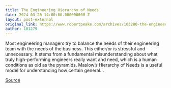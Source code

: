 ```yaml
---
title: The Engineering Hierarchy of Needs
date: 2024-03-26 14:00:00.000000000 Z
layout: post-external
original_link: https://www.robertpeake.com/archives/103280-the-engineering-hierarchy-of-needs.html
author: 101279
---
```


Most engineering managers try to balance the needs of their engineering team with the needs of the business. This either/or is stressful and unnecessary. It stems from a fundamental misunderstanding about what truly high-performing engineers really want and need, which is a human conditions as old as the pyramids. Maslow’s Hierarchy of Needs is a useful model for understanding how certain general...

[Source](https://www.robertpeake.com/archives/103280-the-engineering-hierarchy-of-needs.html)

